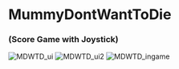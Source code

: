 # MummyDontWantToDie
### (Score Game with Joystick)
![MDWTD_ui](https://user-images.githubusercontent.com/86925578/209482869-a96baaed-959f-4bc7-b07b-acab8f00b01f.PNG)
![MDWTD_ui2](https://user-images.githubusercontent.com/86925578/209482871-a64c0172-c83e-4928-9bf3-64ebd18b43b1.PNG)
![MDWTD_ingame](https://user-images.githubusercontent.com/86925578/209482872-e3ee02a3-b7a0-4171-b1b2-6d9b72e5c8f5.PNG)
